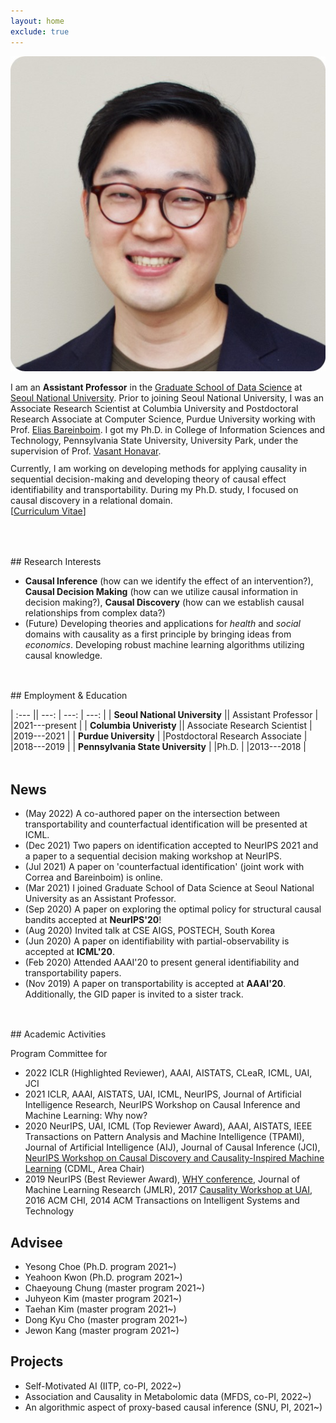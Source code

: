 ```yaml
---
layout: home
exclude: true
---
```



<div id="container">
  <img src="assets/slee.jpeg" class="profile-pic"/>
  <div id="aboutme" float="right">
<p style="margin-bottom:3mm;">
	I am an <b>Assistant Professor</b> in the <a href="https://gsds.snu.ac.kr">Graduate School of Data Science</a> at <a href="https://www.snu.ac.kr">Seoul National University</a>. Prior to joining Seoul National University, 
	I was an 
	Associate Research Scientist at Columbia University and Postdoctoral Research Associate at Computer Science, Purdue University
	working with Prof. <a href="http://causalai.net">Elias Bareinboim</a>.
	I got my Ph.D. in College of Information Sciences and Technology, Pennsylvania State University, University Park, under the supervision of Prof. <a href="https://faculty.ist.psu.edu/vhonavar/index.htm">Vasant Honavar</a>.
</p>
Currently, I am working on developing methods for applying causality in sequential decision-making
and developing theory of causal effect identifiability and transportability.
During my Ph.D. study, I focused on causal discovery in a relational domain.<br>
[<a href="/assets/cv.pdf">Curriculum Vitae</a>]
  </div>
  
</div>

<br>


<p style="margin-bottom:1.25cm;"></p>
## Research Interests

- **Causal Inference** (how can we identify the effect of an intervention?),  **Causal Decision Making** (how can we utilize causal information in decision making?),  **Causal Discovery** (how can we establish causal relationships from complex data?) 
- (Future) Developing theories and applications for *health* and *social* domains with causality as a first principle by bringing ideas from *economics*. Developing robust machine learning algorithms utilizing causal knowledge.


<p style="margin-bottom:1.25cm;"></p>
## Employment & Education

| :--- || ---: | ---: | ---: |
| **Seoul National University**  || Assistant Professor | |2021---present |
| **Columbia Univeristy**  || Associate Research Scientist | |2019---2021 |
| **Purdue University**  | |Postdoctoral Research Associate | |2018---2019 |
| **Pennsylvania State University** | |Ph.D. | |2013---2018 |


<p style="margin-bottom:1.25cm;"></p>



## News
- (May 2022) A co-authored paper on the intersection between transportability and counterfactual identification will be presented at ICML.
- (Dec 2021) Two papers on identification accepted to NeurIPS 2021 and a paper to a sequential decision making workshop at NeurIPS.
- (Jul 2021) A paper on 'counterfactual identification' (joint work with Correa and Bareinboim) is online.
- (Mar 2021) I joined Graduate School of Data Science at Seoul National University as an Assistant Professor.
- (Sep 2020) A paper on exploring the optimal policy for structural causal bandits accepted at **NeurIPS'20**!
- (Aug 2020) Invited talk at CSE AIGS, POSTECH, South Korea
- (Jun 2020) A paper on identifiability with partial-observability is accepted at **ICML'20**.
- (Feb 2020) Attended AAAI'20 to present general identifiability and transportability papers.
- (Nov 2019) A paper on transportability is accepted at **AAAI'20**. Additionally, the GID paper is invited to a sister track.


<p style="margin-bottom:1.25cm;"></p>
## Academic Activities

Program Committee for 

- 2022 ICLR  (Highlighted Reviewer), AAAI, AISTATS, CLeaR, ICML, UAI, JCI
- 2021 ICLR, AAAI, AISTATS, UAI, ICML, NeurIPS, Journal of Artificial Intelligence Research, NeurIPS Workshop on Causal Inference and Machine Learning: Why now?
- 2020 NeurIPS, UAI, ICML (Top Reviewer Award), AAAI, AISTATS, IEEE Transactions on Pattern Analysis and Machine Intelligence (TPAMI), Journal of Artificial Intelligence (AIJ), Journal of Causal Inference (JCI), [NeurIPS Workshop on Causal Discovery and Causality-Inspired Machine Learning](https://www.cmu.edu/dietrich/causality/neurips20ws/) (CDML, Area Chair)
- 2019 NeurIPS (Best Reviewer Award), [WHY conference](https://why19.causalai.net),
 Journal of Machine Learning Research (JMLR), 2017 [Causality Workshop at UAI](https://causalai.net/causal-uai17/), 2016 ACM CHI, 2014 ACM Transactions on Intelligent Systems and Technology


## Advisee

- Yesong Choe (Ph.D. program 2021~)
- Yeahoon Kwon (Ph.D. program 2021~)
- Chaeyoung Chung (master program 2021~)
- Juhyeon Kim (master program 2021~)
- Taehan Kim (master program 2021~)
- Dong Kyu Cho (master program 2021~)
- Jewon Kang (master program 2021~)



## Projects

- Self-Motivated AI (IITP, co-PI, 2022~)
- Association and Causality in Metabolomic data (MFDS, co-PI, 2022~)
- An algorithmic aspect of proxy-based causal inference (SNU, PI, 2021~)
